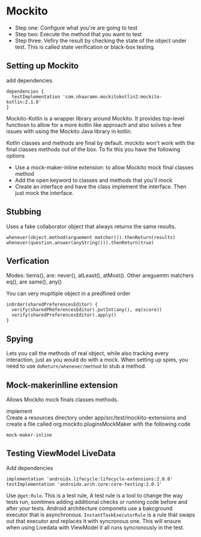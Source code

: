 # Mockito
- Step one: Configure what you're are going to test
- Step two: Execute the method that you want to test
- Step three: Vefiry the result by checking the state of the object under test. This is called state verification or black-box testing. 

## Setting up Mockito
add dependencies 
```
dependencies {
  testImplementation 'com.nhaaramn.mockitokotlin2:mockito-kotlin:2.1.0'
}
```
Mockito-Kotlin is a wrapper library around Mockito. It provides top-level functiosn to allow for a more kotlin like approach and also solves a few issues with using the Mockito Java library in kotlin. 

Kotlin classes and methods are final by default. mockito won't work with the final classes methods out of the box. To fix this you have the following options
- Use a mock-maker-inline extension: to allow Mockito mock final classes method
- Add the open keyword to classes and methods that you'll mock
- Create an interface and have the class implement the interface. Then just mock the interface.


## Stubbing
Uses a fake collaborator object that always returns the same results.
```
whenever(object.method(arguement matcher))).thenReturn(results)
whenever(question.answer(anyString())).thenReturn(true)
```

## Verfication

Modes: tiems(), are: never(), atLeast(), atMost(). Other areguemtn matchers eq(), are same(), any()

You can very mupltiple object in a predfined order
```
inOrder(sharedPreferencesEditor) {
  verify(sharedPReferencesEditor).putInt(any(), eq(score))
  verify(sharedPreferencesEditor).apply()
}
```

## Spying
Lets you call the methods of real object, while also tracking every interaction, just as you would do with a mock. When setting up spies, you need to use `doReturn/whenever/method` to stub a method.

## Mock-makerinlline extension
Allows Mockito mock finals classes methods.  

implement </br>
Create a resources directory under app/src/test/mockito-extensions and create a file called org.mockito.pluginsMockMaker with the following code
```
mock-maker-inline
```
## Testing ViewModel LiveData
Add dependencies
```
implementation 'androidx.lifecycle:lifecycle-extensions:2.0.0'
testImplementation 'androidx.arch.core:core-testing:2.0.1'
```
Use `@get:Rule`. This is a test rule, A test rule is a tool to change the way tests run, somtimes adding additional checks or running code before and after your tests. Android architecture componets use a bakcground executor that is asynchronous. `InstantTaskExecutorRule` is a rule that swaps out that executor and replaces it with syncronous one. This will ensure when using Livedata with ViewModel it all runs syncronously in the test. 
